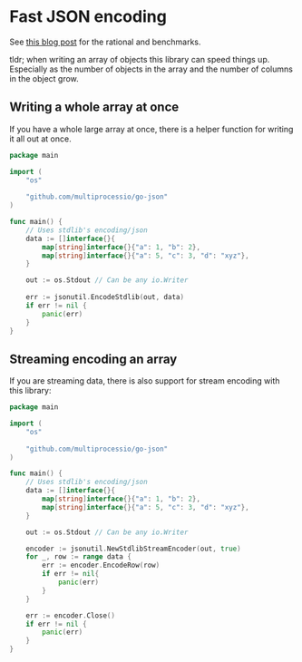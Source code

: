 # Fast JSON encoding

See [this blog
post](https://datastation.multiprocess.io/blog/2022-03-03-improving-go-json-encoding-performance-for-large-arrays-of-objects.html)
for the rational and benchmarks.

tldr; when writing an array of objects this library can speed things
up. Especially as the number of objects in the array and the number of
columns in the object grow.

## Writing a whole array at once

If you have a whole large array at once, there is a helper function
for writing it all out at once.

```go
package main

import (
	"os"
	
	"github.com/multiprocessio/go-json"
)

func main() {
	// Uses stdlib's encoding/json
	data := []interface{}{
		map[string]interface{}{"a": 1, "b": 2},
		map[string]interface{}{"a": 5, "c": 3, "d": "xyz"},
	}

	out := os.Stdout // Can be any io.Writer
	
	err := jsonutil.EncodeStdlib(out, data)
	if err != nil {
		panic(err)
	}
}
```

## Streaming encoding an array

If you are streaming data, there is also support for stream encoding
with this library:


```go
package main

import (
	"os"
	
	"github.com/multiprocessio/go-json"
)

func main() {
	// Uses stdlib's encoding/json
	data := []interface{}{
		map[string]interface{}{"a": 1, "b": 2},
		map[string]interface{}{"a": 5, "c": 3, "d": "xyz"},
	}

	out := os.Stdout // Can be any io.Writer

	encoder := jsonutil.NewStdlibStreamEncoder(out, true)
	for _, row := range data {
		err := encoder.EncodeRow(row)
		if err != nil{
			panic(err)
		}
	}

	err := encoder.Close()
	if err != nil {
		panic(err)
	}
}
```
